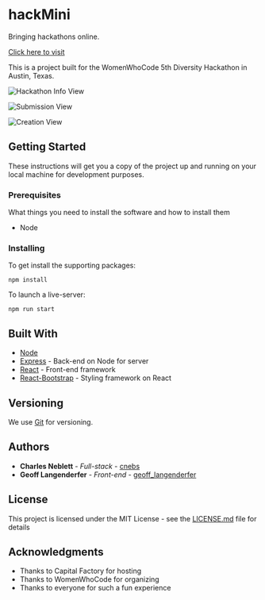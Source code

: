 # hackMini

Bringing hackathons online.

[Click here to visit](https://minihacksapp.netlify.com/)

This is a project built for the WomenWhoCode 5th Diversity Hackathon in Austin, Texas.

![Hackathon Info View](https://i.imgur.com/QXiqHFG.png)

![Submission View](https://i.imgur.com/krUCuPG.png)

![Creation View](https://i.imgur.com/iAOGtWp.png)

## Getting Started

These instructions will get you a copy of the project up and running on your local machine for development purposes.

### Prerequisites

What things you need to install the software and how to install them

* Node

### Installing

To get install the supporting packages:
```
npm install
```

To launch a live-server:
```
npm run start
```


## Built With

* [Node](https://nodejs.org)
* [Express](https://expressjs.com) - Back-end on Node for server
* [React](https://reactjs.org) - Front-end framework
* [React-Bootstrap](https://react-bootstrap.github.io) - Styling framework on React

## Versioning

We use [Git](https://git-scm.com) for versioning.

## Authors

* **Charles Neblett** - *Full-stack* - [cnebs](https://github.com/cnebs)
* **Geoff Langenderfer** - *Front-end* - [geoff_langenderfer](https://github.com/geofflangenderfer)

## License

This project is licensed under the MIT License - see the [LICENSE.md](LICENSE.md) file for details

## Acknowledgments

* Thanks to Capital Factory for hosting
* Thanks to WomenWhoCode for organizing
* Thanks to everyone for such a fun experience
